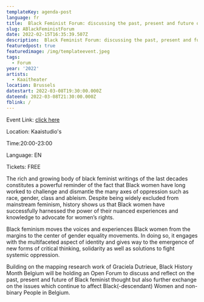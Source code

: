 ```yaml
---
templateKey: agenda-post
language: fr
title:  Black Feminist Forum: discussing the past, present and future of Black Feminism in Belgium
slug: ABlackFeministForum
date: 2022-02-15T16:35:39.507Z
description:  Black Feminist Forum: discussing the past, present and future of Black Feminism in Belgium
featuredpost: true
featuredimage: /img/templateevent.jpeg
tags:
  - Forum
year: '2022'
artists:
  - Kaaitheater
location: Brussels
datestart: 2022-03-08T19:30:00.000Z
dateend: 2022-03-08T21:30:00.000Z
fblink: /
---
```


Event Link: [click here](https://www.abconcerts.be/nl/agenda/bhm-x-ab-talks-black-female-representation-in-the-music-industry/a105J000005Hp7jQAC)

Location: Kaaistudio's

Time:20:00-23:00

Language: EN

Tickets: FREE

The rich and growing body of black feminist writings of the last decades constitutes a powerful reminder of the fact that Black women have long worked to challenge and dismantle the many axes of oppression such as race, gender, class and ableism. Despite being widely excluded from mainstream feminism, history shows us that Black women have successfully harnessed the power of their nuanced experiences and knowledge to advocate for women’s rights.

Black feminism moves the voices and experiences Black women from the margins to the center of gender equality movements. In doing so, it engages with the multifaceted aspect of identity and gives way to the emergence of new forms of critical thinking, solidarity as well as solutions to fight systemic oppression.

Building on the mapping research work of Graciela Dutrieue, Black History Month Belgium will be holding an Open Forum to discuss and reflect on the past, present and future of Black feminist thought but also further exchange on the issues which continue to affect Black(-descendant) Women and non-binary People in Belgium.
